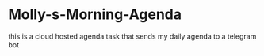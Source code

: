 # Molly-s-Morning-Agenda
this is a cloud hosted agenda task that sends my daily agenda to a telegram bot
